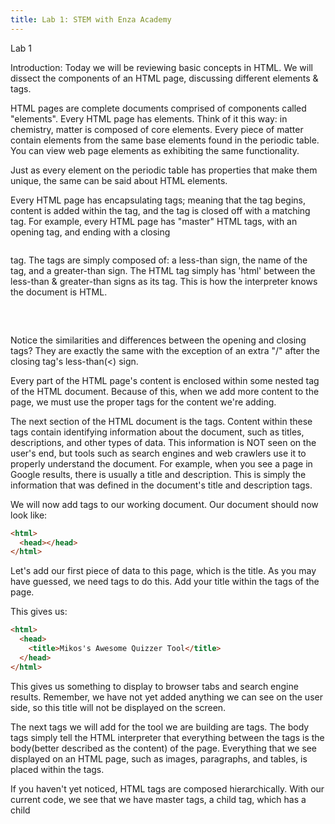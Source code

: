 ```yaml
---
title: Lab 1: STEM with Enza Academy
---
```


Lab 1

Introduction:
Today we will be reviewing basic concepts in HTML. We will dissect the components of an HTML page, discussing different elements & tags.

HTML pages are complete documents comprised of components called "elements". Every HTML page has elements. Think of it this way: in chemistry, matter is composed of core elements. Every piece of matter contain elements from the same base elements found in the periodic table. You can view web page elements as exhibiting the same functionality.

Just as every element on the periodic table has properties that make them unique, the same can be said about HTML elements. 

Every HTML page has encapsulating tags; meaning that the tag begins, content is added within the tag, and the tag is closed off with a matching tag. For example, every HTML page has "master" HTML tags, with an opening <html> tag, and ending with a closing <pre></html></pre> tag. The tags are simply composed of: a less-than sign, the name of the tag, and a greater-than sign. The HTML tag simply has 'html' between the less-than & greater-than signs as its tag. This is how the interpreter knows the document is HTML.
<pre>
<html>
</html>
</pre>

Notice the similarities and differences between the opening and closing tags? They are exactly the same with the exception of an extra "/" after the closing tag's less-than(<) sign.

Every part of the HTML page's content is enclosed within some nested tag of the HTML document. Because of this, when we add more content to the page, we must use the proper tags for the content we're adding. 

The next section of the HTML document is the <head></head> tags. Content within these tags contain identifying information about the document, such as titles, descriptions, and other types of data. This information is NOT seen on the user's end, but tools such as search engines and web crawlers use it to properly understand the document. For example, when you see a page in Google results, there is usually a title and description. This is simply the information that was defined in the document's title and description tags.

We will now add <head> tags to our working document. Our document should now look like:
```html
<html>
  <head></head>
</html>
```

Let's add our first piece of data to this page, which is the title. As you may have guessed, we need <title></title> tags to do this. Add your title within the <head> tags of the page.

This gives us:
```html
<html>
  <head>
    <title>Mikos's Awesome Quizzer Tool</title>
  </head>
</html>
```

This gives us something to display to browser tabs and search engine results. Remember, we have not yet added anything we can see on the user side, so this title will not be displayed on the screen.
  
The next tags we will add for the tool we are building are <body> tags. The body tags simply tell the HTML interpreter that everything between the <body></body> tags is the body(better described as the content) of the page. Everything that we see displayed on an HTML page, such as images, paragraphs, and tables, is placed within the <body> tags.
  
If you haven't yet noticed, HTML tags are composed hierarchically. With our current code, we see that we have master <html> tags, a child <head> tag, which has a child <title> tag of its own. That being said, <head> and <body> are siblings -- where do you think this means the <body> tags are placed? Because they are siblings, <head> and <body> tags are hierchically on the same level. However, the <head> tags are always defined before the <body> tags. Let's add our <body> tags to our code:

```html
<html>
  <head>
    <title>Mikos's Awesome Quizzer Tool</title>
  </head>
  <body>
  </body>
</html>
```

Comments:
A quick note -- did you notice the line of text inside the <html> tags? This is called a "comment". Comments are pieces of code that is there for reference purposes, and is not seen on the user side or deciphered by the interpreter. These are usually used for informing other people looking at the code something the programmer thought was important or worth noting. In HTML, we define a comment with: less-than sign, an exclamation mark, 2 hyphens, and is closed off with 2 hyphens and a greater-than sign. Like HTML tags, these are how comment tags are defined.

